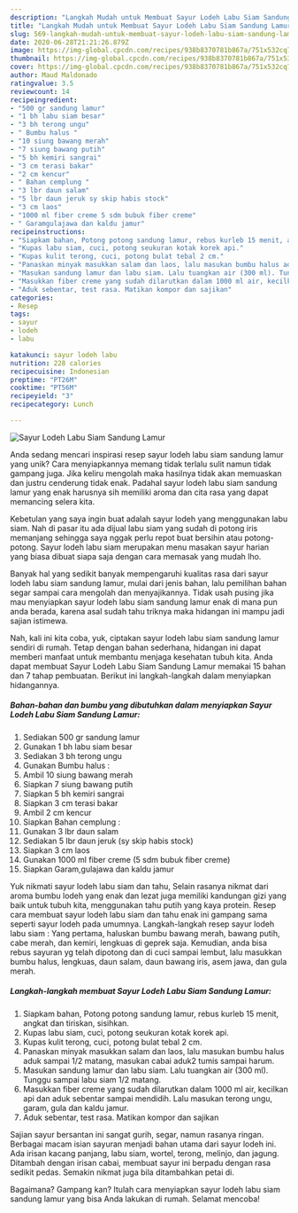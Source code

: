 ```yaml
---
description: "Langkah Mudah untuk Membuat Sayur Lodeh Labu Siam Sandung Lamur Anti Gagal"
title: "Langkah Mudah untuk Membuat Sayur Lodeh Labu Siam Sandung Lamur Anti Gagal"
slug: 569-langkah-mudah-untuk-membuat-sayur-lodeh-labu-siam-sandung-lamur-anti-gagal
date: 2020-06-28T21:21:26.879Z
image: https://img-global.cpcdn.com/recipes/938b8370781b867a/751x532cq70/sayur-lodeh-labu-siam-sandung-lamur-foto-resep-utama.jpg
thumbnail: https://img-global.cpcdn.com/recipes/938b8370781b867a/751x532cq70/sayur-lodeh-labu-siam-sandung-lamur-foto-resep-utama.jpg
cover: https://img-global.cpcdn.com/recipes/938b8370781b867a/751x532cq70/sayur-lodeh-labu-siam-sandung-lamur-foto-resep-utama.jpg
author: Maud Maldonado
ratingvalue: 3.5
reviewcount: 14
recipeingredient:
- "500 gr sandung lamur"
- "1 bh labu siam besar"
- "3 bh terong ungu"
- " Bumbu halus "
- "10 siung bawang merah"
- "7 siung bawang putih"
- "5 bh kemiri sangrai"
- "3 cm terasi bakar"
- "2 cm kencur"
- " Bahan cemplung "
- "3 lbr daun salam"
- "5 lbr daun jeruk sy skip habis stock"
- "3 cm laos"
- "1000 ml fiber creme 5 sdm bubuk fiber creme"
- " Garamgulajawa dan kaldu jamur"
recipeinstructions:
- "Siapkam bahan, Potong potong sandung lamur, rebus kurleb 15 menit, angkat dan tiriskan, sisihkan."
- "Kupas labu siam, cuci, potong seukuran kotak korek api."
- "Kupas kulit terong, cuci, potong bulat tebal 2 cm."
- "Panaskan minyak masukkan salam dan laos, lalu masukan bumbu halus aduk sampai 1/2 matang, masukan cabai aduk2 tumis sampai harum."
- "Masukan sandung lamur dan labu siam. Lalu tuangkan air (300 ml). Tunggu sampai labu siam 1/2 matang."
- "Masukkan fiber creme yang sudah dilarutkan dalam 1000 ml air, kecilkan api dan aduk sebentar sampai mendidih. Lalu masukan terong ungu, garam, gula dan kaldu jamur."
- "Aduk sebentar, test rasa. Matikan kompor dan sajikan"
categories:
- Resep
tags:
- sayur
- lodeh
- labu

katakunci: sayur lodeh labu 
nutrition: 228 calories
recipecuisine: Indonesian
preptime: "PT26M"
cooktime: "PT56M"
recipeyield: "3"
recipecategory: Lunch

---
```



![Sayur Lodeh Labu Siam Sandung Lamur](https://img-global.cpcdn.com/recipes/938b8370781b867a/751x532cq70/sayur-lodeh-labu-siam-sandung-lamur-foto-resep-utama.jpg)

Anda sedang mencari inspirasi resep sayur lodeh labu siam sandung lamur yang unik? Cara menyiapkannya memang tidak terlalu sulit namun tidak gampang juga. Jika keliru mengolah maka hasilnya tidak akan memuaskan dan justru cenderung tidak enak. Padahal sayur lodeh labu siam sandung lamur yang enak harusnya sih memiliki aroma dan cita rasa yang dapat memancing selera kita.

Kebetulan yang saya ingin buat adalah sayur lodeh yang menggunakan labu siam. Nah di pasar itu ada dijual labu siam yang sudah di potong iris memanjang sehingga saya nggak perlu repot buat bersihin atau potong-potong. Sayur lodeh labu siam merupakan menu masakan sayur harian yang biasa dibuat siapa saja dengan cara memasak yang mudah lho.

Banyak hal yang sedikit banyak mempengaruhi kualitas rasa dari sayur lodeh labu siam sandung lamur, mulai dari jenis bahan, lalu pemilihan bahan segar sampai cara mengolah dan menyajikannya. Tidak usah pusing jika mau menyiapkan sayur lodeh labu siam sandung lamur enak di mana pun anda berada, karena asal sudah tahu triknya maka hidangan ini mampu jadi sajian istimewa.


Nah, kali ini kita coba, yuk, ciptakan sayur lodeh labu siam sandung lamur sendiri di rumah. Tetap dengan bahan sederhana, hidangan ini dapat memberi manfaat untuk membantu menjaga kesehatan tubuh kita. Anda dapat membuat Sayur Lodeh Labu Siam Sandung Lamur memakai 15 bahan dan 7 tahap pembuatan. Berikut ini langkah-langkah dalam menyiapkan hidangannya.

<!--inarticleads1-->

##### Bahan-bahan dan bumbu yang dibutuhkan dalam menyiapkan Sayur Lodeh Labu Siam Sandung Lamur:

1. Sediakan 500 gr sandung lamur
1. Gunakan 1 bh labu siam besar
1. Sediakan 3 bh terong ungu
1. Gunakan  Bumbu halus :
1. Ambil 10 siung bawang merah
1. Siapkan 7 siung bawang putih
1. Siapkan 5 bh kemiri sangrai
1. Siapkan 3 cm terasi bakar
1. Ambil 2 cm kencur
1. Siapkan  Bahan cemplung :
1. Gunakan 3 lbr daun salam
1. Sediakan 5 lbr daun jeruk (sy skip habis stock)
1. Siapkan 3 cm laos
1. Gunakan 1000 ml fiber creme (5 sdm bubuk fiber creme)
1. Siapkan  Garam,gulajawa dan kaldu jamur


Yuk nikmati sayur lodeh labu siam dan tahu, Selain rasanya nikmat dari aroma bumbu lodeh yang enak dan lezat juga memiliki kandungan gizi yang baik untuk tubuh kita, menggunakan tahu putih yang kaya protein. Resep cara membuat sayur lodeh labu siam dan tahu enak ini gampang sama seperti sayur lodeh pada umumnya. Langkah-langkah resep sayur lodeh labu siam : Yang pertama, haluskan bumbu bawang merah, bawang putih, cabe merah, dan kemiri, lengkuas di geprek saja. Kemudian, anda bisa rebus sayuran yg telah dipotong dan di cuci sampai lembut, lalu masukkan bumbu halus, lengkuas, daun salam, daun bawang iris, asem jawa, dan gula merah. 

<!--inarticleads2-->

##### Langkah-langkah membuat Sayur Lodeh Labu Siam Sandung Lamur:

1. Siapkam bahan, Potong potong sandung lamur, rebus kurleb 15 menit, angkat dan tiriskan, sisihkan.
1. Kupas labu siam, cuci, potong seukuran kotak korek api.
1. Kupas kulit terong, cuci, potong bulat tebal 2 cm.
1. Panaskan minyak masukkan salam dan laos, lalu masukan bumbu halus aduk sampai 1/2 matang, masukan cabai aduk2 tumis sampai harum.
1. Masukan sandung lamur dan labu siam. Lalu tuangkan air (300 ml). Tunggu sampai labu siam 1/2 matang.
1. Masukkan fiber creme yang sudah dilarutkan dalam 1000 ml air, kecilkan api dan aduk sebentar sampai mendidih. Lalu masukan terong ungu, garam, gula dan kaldu jamur.
1. Aduk sebentar, test rasa. Matikan kompor dan sajikan


Sajian sayur bersantan ini sangat gurih, segar, namun rasanya ringan. Berbagai macam isian sayuran menjadi bahan utama dari sayur lodeh ini. Ada irisan kacang panjang, labu siam, wortel, terong, melinjo, dan jagung. Ditambah dengan irisan cabai, membuat sayur ini berpadu dengan rasa sedikit pedas. Semakin nikmat juga bila ditambahkan petai di. 

Bagaimana? Gampang kan? Itulah cara menyiapkan sayur lodeh labu siam sandung lamur yang bisa Anda lakukan di rumah. Selamat mencoba!
